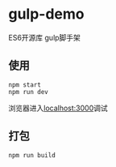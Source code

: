 # gulp-demo
ES6开源库 gulp脚手架

## 使用
```
npm start
npm run dev
```
浏览器进入[localhost:3000](http://localhost:3000)调试

## 打包
```
npm run build
```